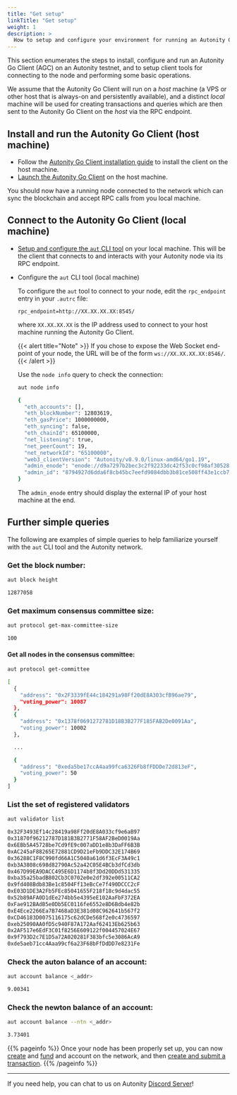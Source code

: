 ```yaml
---
title: "Get setup"
linkTitle: "Get setup"
weight: 1
description: >
  How to setup and configure your environment for running an Autonity Go Client node on an Autonity testnet
---
```


This section enumerates the steps to install, configure and run an Autonity Go Client (AGC) on an Autonity testnet, and to setup client tools for connecting to the node and performing some basic operations.

We assume that the Autonity Go Client will run on a _host_ machine (a VPS or other host that is always-on and persistently available), and a distinct _local_ machine will be used for creating transactions and queries which are then sent to the Autonity Go Client on the _host_ via the RPC endpoint.

## Install and run the Autonity Go Client (host machine)

- Follow the [Autonity Go Client installation guide](/howto/install-aut/) to install the client on the host machine.
- [Launch the Autonity Go Client](/howto/run-aut/) on the host machine.

You should now have a running node connected to the network which can sync the blockchain and accept RPC calls from you local machine.

## Connect to the Autonity Go Client (local machine)

- [Setup and configure the `aut` CLI tool](/howto/setup-autcli) on your local machine. This will be the client that connects to and interacts with your Autonity node via its RPC endpoint.

- Configure the `aut` CLI tool (local machine)

  To configure the `aut` tool to connect to your node, edit the `rpc_endpoint` entry in your `.autrc` file:

  ```
  rpc_endpoint=http://XX.XX.XX.XX:8545/
  ```

  where `XX.XX.XX.XX` is the IP address used to connect to your host machine running the Autonity Go Client.

  {{< alert title="Note" >}}
  If you chose to expose the Web Socket end-point of your node, the URL will be of the form `ws://XX.XX.XX.XX:8546/`.
  {{< /alert >}}

  Use the `node info` query to check the connection:

  ```bash
  aut node info
  ```
  ```bash
  {
    "eth_accounts": [],
    "eth_blockNumber": 12803619,
    "eth_gasPrice": 1000000000,
    "eth_syncing": false,
    "eth_chainId": 65100000,
    "net_listening": true,
    "net_peerCount": 19,
    "net_networkId": "65100000",
    "web3_clientVersion": "Autonity/v0.9.0/linux-amd64/go1.19",
    "admin_enode": "enode://d9a7297b2bec3c2f92233dc42f53c0cf98af30528a56765b102d9e28be2a760b7fd3045790246d1a5836af9a8ea5d2dbcc9b56864f6391045ba76391d9db931e@77.86.9.81:30303",
    "admin_id": "8794927d6dda6f8cb45bc7eefd9084dbb3b81ce508ff43e1ccb7fe904ccd2cfc"
  }
  ```

  The `admin_enode` entry should display the external IP of your host machine at the end.

<!-- TODO: The section below could arguably be it's own HOWTO "Execute some basic queries with `aut` CLI" -->

## Further simple queries

The following are examples of simple queries to help familiarize yourself with the `aut` CLI tool and the Autonity network.

### Get the block number:

```bash
aut block height
```
```bash
12877058
```
### Get maximum consensus committee size:

```bash
aut protocol get-max-committee-size
```
```bash
100
```

#### Get all nodes in the consensus committee:

```bash
aut protocol get-committee
```
```bash
[
  {
    "address": "0x2F3339fE44c184291a98Ff20dE8A303cfB96ae79",
    "voting_power": 10087
  },
  {
    "address": "0x1378f0691272781D18B3B277F185FAB2De0091Aa",
    "voting_power": 10002
  },

  ...

  {
    "address": "0xeda5be17ccA4aa99fca6326Fb8fFDDDe72d813eF",
    "voting_power": 50
  }
]
```

### List the set of registered validators

```bash
aut validator list
```
```bash
0x32F3493Ef14c28419a98Ff20dE8A033cf9e6aB97
0x31870f96212787D181B3B2771F58AF2BeD0019Aa
0x6EBb5A45728be7Cd9fE9c007aDD1e8b3DaFF6B3B
0xAC245aF88265E72881CD9D21eFb9DDC32E174B69
0x36288C1F8C990fd66A1C5040a61d6f3EcF3A49c1
0xb3A3808c698d82790Ac52a42C05E4BCb3dfCd3db
0x467D99EA9DACC495E6D1174b8f3Dd20DDd531335
0xba35a25badB802Cb3C0702e0e2df392e00511CA2
0x9fd408Bdb83Be1c8504Ff13eBcCe7f490DCCC2cF
0xE03D1DE3A2Fb5FEc85041655F218f18c9d4dac55
0x52b89AFA0D1dEe274bb5e4395eE102AaFbF372EA
0xFae912BAdB5e0Db5EC0116fe6552e8D6Bdb4e82b
0xE4Ece2266Ea7B7468aD3E381d08C962641b567f2
0xCD46183D0075116175c62dCDe568f2e0c4736597
0xeb25090AA0fD5c940F87A172Aaf62413Eb625b63
0x2AF517e6EdF3C01f8256E609122f004457024E67
0x9f793D2c7E1D5a72A020281F383bfc5e3086AcA9
0xde5aeb71cc4Aaa99cf6a23F68bFfDdDD7e8231Fe
```

### Check the auton balance of an account:

```bash
aut account balance <_addr>
```
```bash
9.00341
```

### Check the newton balance of an account:

```bash
aut account balance --ntn <_addr>
```
```bash
3.73401
```

{{% pageinfo %}}
Once your node has been properly set up, you can now [create](/howto/create-acct/) and [fund](/howto/fund-acct) and account on the network, and then [create and submit a transaction](/howto/submit-trans-autcli/).
{{% /pageinfo %}}

------------------------------------------------

If you need help, you can chat to us on Autonity [Discord Server](https://discord.gg/autonity)!
